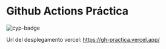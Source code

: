# Github Actions Práctica

![cyp-badge](https://img.shields.io/badge/tested%20with-Cypress-04C38E.svg)

Url del desplegamento vercel: https://gh-practica.vercel.app/
